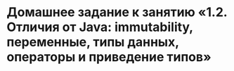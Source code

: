 # Домашнее задание к занятию «1.2. Отличия от Java: immutability, переменные, типы данных, операторы и приведение типов»
